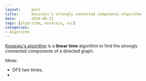 ```yaml
---
layout:     post
title:      Kosaraju's strongly connected components algorithm 
date:       2020-06-11
tags: [algorithm, kosaraju, scc]
categories: 
- Algorithm
---
```


[Kosaraju's algorithm](https://en.wikipedia.org/wiki/Kosaraju%27s_algorithm) is a **linear time** algorithm to find the strongly connected components of a directed graph.

Ideas: 
* DFS two times, 
* 